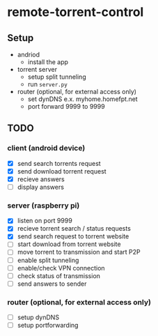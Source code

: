 # remote-torrent-control

## Setup
* andriod
  * install the app
* torrent server
  * setup split tunneling
  * run ```server.py```
* router (optional, for external access only)
  * set dynDNS e.x. myhome.homefpt.net
  * port forward 9999 to <rasp pi IP> 9999

## TODO
### client (android device) 
- [X] send search torrents request
- [X] send download torrent request
- [X] recieve answers
- [ ] display answers
### server (raspberry pi)
- [X] listen on port 9999
- [X] recieve torrent search / status requests
- [X] send search request to torrent website
- [ ] start download from torrent website
- [ ] move torrent to transmission and start P2P
- [ ] enable split tunneling
- [ ] enable/check VPN connection
- [ ] check status of transmission
- [ ] send answers to sender
 ### router (optional, for external access only)
- [ ] setup dynDNS
- [ ] setup portforwarding
